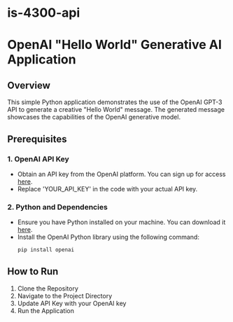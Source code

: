 # is-4300-api

# OpenAI "Hello World" Generative AI Application

## Overview

This simple Python application demonstrates the use of the OpenAI GPT-3 API to generate a creative "Hello World" message. The generated message showcases the capabilities of the OpenAI generative model.

## Prerequisites

### 1. OpenAI API Key

- Obtain an API key from the OpenAI platform. You can sign up for access [here](https://beta.openai.com/signup/).
- Replace 'YOUR_API_KEY' in the code with your actual API key.

### 2. Python and Dependencies

- Ensure you have Python installed on your machine. You can download it [here](https://www.python.org/downloads/).
- Install the OpenAI Python library using the following command:
  ```bash
  pip install openai

## How to Run
1. Clone the Repository
2. Navigate to the Project Directory
3. Update API Key with your OpenAI key
4. Run the Application
